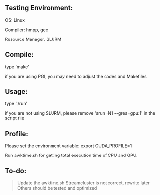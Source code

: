 Testing Environment:
--------------------

OS: Linux

Compiler: hmpp, gcc

Resource Manager: SLURM

Compile:
--------

type 'make'

if you are using PGI, you may need to adjust the codes and Makefiles

Usage:
------

type './run'

if you are not using SLURM, please remove 'srun -N1 --gres=gpu:1' in the script file

Profile:
-------

Please set the environment variable:
export CUDA_PROFILE=1

Run awktime.sh for getting total execution time of CPU and GPU.

To-do:
-----

> Update the awktime.sh
> Streamcluster is not correct, rewrite later
> Others should be tested and optimized
